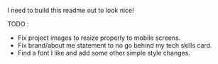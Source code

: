 I need to build this readme out to look nice! 


TODO :
- Fix project images to resize properly to mobile screens.
- Fix brand/about me statement to no go behind my tech skills card.
- Find a font I like and add some other simple style changes.